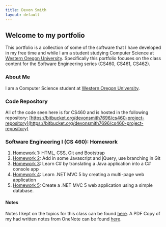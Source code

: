 ```yaml
---
title: Devon Smith
layout: default
---
```


## Welcome to my portfolio

This portfolio is a collection of some of the software that I have developed in my free time and while I am a student studying Computer Science at [Western Oregon University](https://www.wou.edu). Specifically this portfolio focuses on the class content
for the Software Engineering series (CS460, CS461, CS462).

### About Me
I am a Computer Science student at [Western Oregon University](https://www.wou.edu).

### Code Repository
All of the code seen here is for CS460 and is hosted in the following repository: [https://bitbucket.org/devonsmith7696/cs460-project-repository](https://bitbucket.org/devonsmith7696/cs460-project-repository)

### Software Engineering I (CS 460): Homework

1. [Homework 1](cs460/hw1): HTML, CSS, Git and Bootstrap
2. [Homework 2](cs460/hw2): Add in some Javascript and jQuery, use branching in Git
3. [Homework 3](cs460/hw3): Learn C# by translating a Java application into a C# console app
4. [Homework 4](cs460/hw4): Learn .NET MVC 5 by creating a multi-page web application
5. [Homework 5](cs460/hw5): Create a .NET MVC 5 web application using a simple database.

#### Notes 
Notes I kept on the topics for this class can be found [here](notes/).
A PDF Copy of my had written notes from OneNote can be found [here](https://1drv.ms/u/s!AmjQqMdIhj2IhJh3R5OOdQug9wjH0w).


